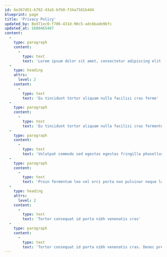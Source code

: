 ```yaml
---
id: 6e367d51-b702-43a5-bfb0-f34a7581b4d4
blueprint: page
title: 'Privacy Policy'
updated_by: 8ed71ec0-f706-431d-90c5-adc6bade9bfc
updated_at: 1680465467
content:
  -
    type: paragraph
    content:
      -
        type: text
        text: 'Lorem ipsum dolor sit amet, consectetur adipiscing elit, sed do eiusmod tempor incididunt ut labore et dolore magna aliqua. Nulla malesuada pellentesque elit eget gravida cum sociis. Viverra ipsum nunc aliquet bibendum. Risus in hendrerit gravida rutrum quisque non tellus orci. Volutpat diam ut venenatis tellus in metus vulputate eu. Nisi scelerisque eu ultrices vitae auctor. Et netus et malesuada fames ac turpis egestas maecenas. Donec enim diam vulputate ut pharetra. Habitasse platea dictumst quisque sagittis purus sit amet. Lacus laoreet non curabitur gravida arcu ac. Viverra tellus in hac habitasse. Nisi lacus sed viverra tellus in hac habitasse platea. Mi tempus imperdiet nulla malesuada pellentesque elit. Purus sit amet luctus venenatis lectus magna fringilla urna porttitor.'
  -
    type: heading
    attrs:
      level: 2
    content:
      -
        type: text
        text: 'Eu tincidunt tortor aliquam nulla facilisi cras ferme'
  -
    type: paragraph
    content:
      -
        type: text
        text: 'Eu tincidunt tortor aliquam nulla facilisi cras fermentum. Augue ut lectus arcu bibendum at. Id velit ut tortor pretium viverra suspendisse potenti. Praesent elementum facilisis leo vel fringilla est. Eget velit aliquet sagittis id consectetur purus. Fringilla urna porttitor rhoncus dolor purus non enim praesent. Dui faucibus in ornare quam viverra. Magna fringilla urna porttitor rhoncus dolor purus non enim praesent. Amet risus nullam eget felis eget. Euismod quis viverra nibh cras pulvinar mattis nunc. Mattis vulputate enim nulla aliquet porttitor lacus luctus accumsan. Purus sit amet luctus venenatis lectus magna fringilla urna. Tristique senectus et netus et malesuada fames. Mattis vulputate enim nulla aliquet porttitor lacus.'
  -
    type: paragraph
    content:
      -
        type: text
        text: 'Volutpat commodo sed egestas egestas fringilla phasellus faucibus. Non consectetur a erat nam at. Dolor sit amet consectetur adipiscing. Turpis nunc eget lorem dolor sed. Id eu nisl nunc mi ipsum faucibus vitae aliquet nec. Non pulvinar neque laoreet suspendisse. Egestas egestas fringilla phasellus faucibus scelerisque eleifend donec. Sit amet consectetur adipiscing elit pellentesque habitant morbi tristique. Eget egestas purus viverra accumsan in. Magna etiam tempor orci eu lobortis elementum nibh.'
  -
    type: paragraph
    content:
      -
        type: text
        text: 'Proin fermentum leo vel orci porta non pulvinar neque laoreet. Sit amet mauris commodo quis imperdiet massa. Ultrices in iaculis nunc sed augue lacus viverra vitae. Pharetra sit amet aliquam id diam maecenas. Diam maecenas sed enim ut sem viverra aliquet eget. Nunc sed id semper risus in hendrerit gravida rutrum. In iaculis nunc sed augue lacus viverra vitae congue eu. Urna nunc id cursus metus aliquam. Cum sociis natoque penatibus et magnis dis. Nec dui nunc mattis enim ut tellus elementum. Eu nisl nunc mi ipsum faucibus vitae aliquet.'
  -
    type: heading
    attrs:
      level: 2
    content:
      -
        type: text
        text: 'Tortor consequat id porta nibh venenatis cras'
  -
    type: paragraph
    content:
      -
        type: text
        text: 'Tortor consequat id porta nibh venenatis cras. Donec pretium vulputate sapien nec sagittis aliquam malesuada. Nulla pharetra diam sit amet nisl suscipit adipiscing bibendum est. Eget nunc lobortis mattis aliquam faucibus purus in. A diam maecenas sed enim ut sem viverra aliquet eget. Suspendisse in est ante in. Sit amet est placerat in. Platea dictumst quisque sagittis purus. Natoque penatibus et magnis dis parturient montes nascetur ridiculus. Neque egestas congue quisque egestas diam in arcu. Adipiscing tristique risus nec feugiat in fermentum posuere urna nec. Fames ac turpis egestas integer eget. Iaculis nunc sed augue lacus viverra vitae congue. Varius morbi enim nunc faucibus a pellentesque sit amet. Id aliquet risus feugiat in ante metus. Mattis ullamcorper velit sed ullamcorper morbi tincidunt ornare. Pellentesque diam volutpat commodo sed egestas egestas. Sit amet est placerat in. Quis commodo odio aenean sed adipiscing diam donec adipiscing tristique. Ipsum consequat nisl vel pretium.'
---
```

